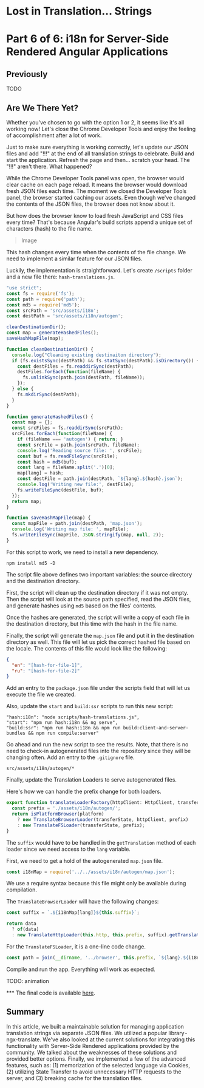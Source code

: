 # Lost in Translation... Strings
# Part 6 of 6: i18n for Server-Side Rendered Angular Applications

## Previously
TODO

## Are We There Yet?

Whether you've chosen to go with the option 1 or 2, it seems like it's all working now! Let's close the Chrome Developer Tools and enjoy the feeling of accomplishment after a lot of work.

Just to make sure everything is working correctly, let's update our JSON files and add "!!!" at the end of all translation strings to celebrate. Build and start the application. Refresh the page and then… scratch your head. The "!!!" aren't there. What happened?

While the Chrome Developer Tools panel was open, the browser would clear cache on each page reload. It means the browser would download fresh JSON files each time. The moment we closed the Developer Tools panel, the browser started caching our assets. Even though we've changed the contents of the JSON files, the browser does not know about it.

But how does the browser know to load fresh JavaScript and CSS files every time? That's because Angular's build scripts append a unique set of characters (hash) to the file name.

> Image

This hash changes every time when the contents of the file change. We need to implement a similar feature for our JSON files.

Luckily, the implementation is straightforward. Let's create `/scripts` folder and a new file there: `hash-translations.js`.

```js
"use strict";
const fs = require('fs');
const path = require('path');
const md5 = require('md5');
const srcPath = 'src/assets/i18n';
const destPath = 'src/assets/i18n/autogen';

cleanDestinationDir();
const map = generateHashedFiles();
saveHashMapFile(map);

function cleanDestinationDir() {
  console.log("Cleaning existing destinaiton directory");
  if (fs.existsSync(destPath) && fs.statSync(destPath).isDirectory()) {
    const destFiles = fs.readdirSync(destPath);
    destFiles.forEach(function(fileName) {
      fs.unlinkSync(path.join(destPath, fileName));
    });
  } else {
    fs.mkdirSync(destPath);
  }
}

function generateHashedFiles() {
  const map = {};
  const srcFiles = fs.readdirSync(srcPath);
  srcFiles.forEach(function(fileName) {
    if (fileName === 'autogen') { return; }
    const srcFile = path.join(srcPath, fileName);
    console.log('Reading source file: ', srcFile);
    const buf = fs.readFileSync(srcFile);
    const hash = md5(buf);
    const lang = fileName.split('.')[0];
    map[lang] = hash;
    const destFile = path.join(destPath, `${lang}.${hash}.json`);
    console.log('Writing new file:', destFile);
    fs.writeFileSync(destFile, buf);
  });
  return map;
}

function saveHashMapFile(map) {
  const mapFile = path.join(destPath, 'map.json');
  console.log('Writing map file: ', mapFile);
  fs.writeFileSync(mapFile, JSON.stringify(map, null, 2));
}
```

For this script to work, we need to install a new dependency.

```
npm install md5 -D
```

The script file above defines two important variables: the source directory and the destination directory.

First, the script will clean up the destination directory if it was not empty. Then the script will look at the source path specified, read the JSON files, and generate hashes using `md5` based on the files' contents.

Once the hashes are generated, the script will write a copy of each file in the destination directory, but this time with the hash in the file name.

Finally, the script will generate the `map.json` file and put it in the destination directory as well. This file will let us pick the correct hashed file based on the locale. The contents of this file would look like the following:

```json
{
  "en": "[hash-for-file-1]",
  "ru": "[hash-for-file-2]"
}
```

Add an entry to the `package.json` file under the scripts field that will let us execute the file we created.

Also, update the `start` and `build:ssr` scripts to run this new script:

```
"hash:i18n": "node scripts/hash-translations.js",
"start": "npm run hash:i18n && ng serve",
"build:ssr": "npm run hash:i18n && npm run build:client-and-server-bundles && npm run compile:server"
```

Go ahead and run the new script to see the results. Note, that there is no need to check-in autogenerated files into the repository since they will be changing often. Add an entry to the `.gitignore` file.

```
src/assets/i18n/autogen/*
```

Finally, update the Translation Loaders to serve autogenerated files.

Here's how we can handle the prefix change for both loaders.

```ts
export function translateLoaderFactory(httpClient: HttpClient, transferState: TransferState, platform: any) {
  const prefix = './assets/i18n/autogen/';
  return isPlatformBrowser(platform)
    ? new TranslateBrowserLoader(transferState, httpClient, prefix)
    : new TranslateFSLoader(transferState, prefix);
}
```

The `suffix` would have to be handled in the `getTranslation` method of each loader since we need access to the `lang` variable.

First, we need to get a hold of the autogenerated `map.json` file.

```ts
const i18nMap = require('../../assets/i18n/autogen/map.json');
```

We use a require syntax because this file might only be available during compilation.

The `TranslateBrowserLoader` will have the following changes:

```ts
const suffix = `.${i18nMap[lang]}${this.suffix}`;

return data
  ? of(data)
  : new TranslateHttpLoader(this.http, this.prefix, suffix).getTranslation(lang);
```

For the `TranslateFSLoader`, it is a one-line code change.

```ts
const path = join(__dirname, '../browser', this.prefix, `${lang}.${i18nMap[lang]}${this.suffix}`);
```

Compile and run the app. Everything will work as expected.

TODO: animation

*** The final code is available [here](https://medium.com/r/?url=https%3A%2F%2Fgithub.com%2FDmitryEfimenko%2Fssr-with-i18n).

## Summary

In this article, we built a maintainable solution for managing application translation strings via separate JSON files. We utilized a popular library - ngx-translate. We've also looked at the current solutions for integrating this functionality with Server-Side Rendered applications provided by the community. We talked about the weaknesses of these solutions and provided better options. Finally, we implemented a few of the advanced features, such as: (1) memorization of the selected language via Cookies, (2) utilizing State Transfer to avoid unnecessary HTTP requests to the server, and (3) breaking cache for the translation files.
